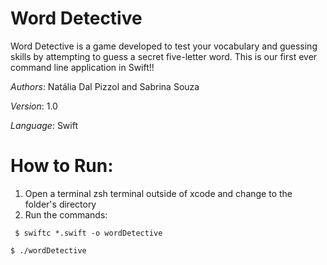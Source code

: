 # Word Detective

Word Detective is a game developed to test your vocabulary and guessing skills by attempting to guess a secret five-letter word. This is our first ever command line application in Swift!! 


*Authors*: Natália Dal Pizzol and Sabrina Souza

*Version*: 1.0 

*Language*: Swift


# How to Run:
1. Open a terminal zsh terminal outside of xcode and change to the folder's directory
2. Run the commands:
  ```shell
   $ swiftc *.swift -o wordDetective
  ```
  ```shell
  $ ./wordDetective
  ```

